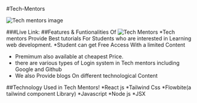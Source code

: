 #Tech-Mentors

![Tech mentors image](https://webdck.com/wp-content/uploads/2020/06/Web-Application-Development.jpg)

###Live Link:
##Features & Funtionalities Of ![Tech Mentors](#)
*Tech mentors Provide Best tutorials For Students who are interested in Learning web development.
*Student can get Free Access With a limited Content
* Premimum  also available at cheapest Price.
* there are various types of Login system in Tech mentors including Google and Github
* We also Provide blogs On different technological Content

##Technology Used in Tech Mentors!
*React js
*Tailwind Css
*Flowbite(a tailwind component Library)
*Javascript
*Node js
*JSX

